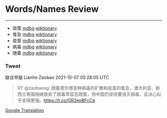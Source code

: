 
# Words/Names Review
___
- 政策 [mdbg](https://www.mdbg.net/chinese/dictionary?page=worddict&wdrst=0&wdqb=政策) [wiktionary](https://en.wiktionary.org/wiki/政策)
- 普及 [mdbg](https://www.mdbg.net/chinese/dictionary?page=worddict&wdrst=0&wdqb=普及) [wiktionary](https://en.wiktionary.org/wiki/普及)
- 疫苗 [mdbg](https://www.mdbg.net/chinese/dictionary?page=worddict&wdrst=0&wdqb=疫苗) [wiktionary](https://en.wiktionary.org/wiki/疫苗)
- 病毒 [mdbg](https://www.mdbg.net/chinese/dictionary?page=worddict&wdrst=0&wdqb=病毒) [wiktionary](https://en.wiktionary.org/wiki/病毒)
- 随着 [mdbg](https://www.mdbg.net/chinese/dictionary?page=worddict&wdrst=0&wdqb=随着) [wiktionary](https://en.wiktionary.org/wiki/随着)
### Tweet
联合早报 Lianhe Zaobao 2021-10-07 05:28:05 UTC
> RT @zaobaosg: 随着德尔塔变种病毒的扩散和疫苗的普及，澳大利亚、新西兰等国相继放弃了病毒零容忍政策，但中国仍坚持要消灭病毒，且决心似乎变得更强。https://t.co/GR2enBFcCq

[Google Translation](https://translate.google.com/?hi=en&tab=TT&sl=zh-CN&tl=en&op=translate&text=RT+%40zaobaosg%3A+%E9%9A%8F%E7%9D%80%E5%BE%B7%E5%B0%94%E5%A1%94%E5%8F%98%E7%A7%8D%E7%97%85%E6%AF%92%E7%9A%84%E6%89%A9%E6%95%A3%E5%92%8C%E7%96%AB%E8%8B%97%E7%9A%84%E6%99%AE%E5%8F%8A%EF%BC%8C%E6%BE%B3%E5%A4%A7%E5%88%A9%E4%BA%9A%E3%80%81%E6%96%B0%E8%A5%BF%E5%85%B0%E7%AD%89%E5%9B%BD%E7%9B%B8%E7%BB%A7%E6%94%BE%E5%BC%83%E4%BA%86%E7%97%85%E6%AF%92%E9%9B%B6%E5%AE%B9%E5%BF%8D%E6%94%BF%E7%AD%96%EF%BC%8C%E4%BD%86%E4%B8%AD%E5%9B%BD%E4%BB%8D%E5%9D%9A%E6%8C%81%E8%A6%81%E6%B6%88%E7%81%AD%E7%97%85%E6%AF%92%EF%BC%8C%E4%B8%94%E5%86%B3%E5%BF%83%E4%BC%BC%E4%B9%8E%E5%8F%98%E5%BE%97%E6%9B%B4%E5%BC%BA%E3%80%82https%3A%2F%2Ft.co%2FGR2enBFcCq)
